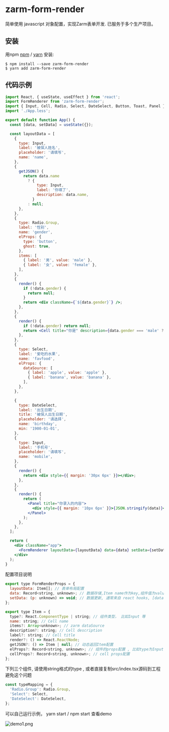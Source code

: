 # zarm-form-render

简单使用 javascript 对象配置，实现Zarm表单开发. 已服务于多个生产项目。

## 安装

 用npm [npm](https://npmjs.org/) / [yarn](https://yarnpkg.com) 安装:



    $ npm install --save zarm-form-render
    $ yarn add zarm-form-render



## 代码示例

```jsx
import React, { useState, useEffect } from 'react';
import FormRenderer from 'zarm-form-render';
import { Input, Cell, Radio, Select, DateSelect, Button, Toast, Panel } from 'zarm';
import './App.less';

export default function App() {
  const [data, setData] = useState({});

  const layoutData = [
    {
      type: Input,
      label: '被保人姓名',
      placeholder: '请填写',
      name: 'name',
    },
    {
      getJSON() {
        return data.name
          ? {
              type: Input,
              label: '你填了',
              description: data.name,
            }
          : null;
      },
    },
    {
      type: Radio.Group,
      label: '性别',
      name: 'gender',
      elProps: {
        type: 'button',
        ghost: true,
      },
      items: [
        { label: '男', value: 'male' },
        { label: '女', value: 'female' },
      ],
    },
    {
      render() {
        if (!data.gender) {
          return null;
        }
        return <div className={`${data.gender}`} />;
      },
    },
    {
      render() {
        if (!data.gender) return null;
        return <Cell title="你是" description={data.gender === 'male' ? '男生' : '女生'}></Cell>;
      },
    },
    {
      type: Select,
      label: '爱吃的水果',
      name: 'favfood',
      elProps: {
        dataSource: [
          { label: 'apple', value: 'apple' },
          { label: 'banana', value: 'banana' },
        ],
      },
    },

    {
      type: DateSelect,
      label: '出生日期',
      title: '被保人出生日期',
      placeholder: '请选择',
      name: 'birthday',
      min: '1900-01-01',
    },
    {
      type: Input,
      label: '手机号',
      placeholder: '请填写',
      name: 'mobile',
    },
    {
      render() {
        return <div style={{ margin: '30px 6px' }}></div>;
      },
    },
    {
      render() {
        return (
          <Panel title="你录入的内容">
            <div style={{ margin: '10px 6px' }}>{JSON.stringify(data)}</div>
          </Panel>
        );
      },
    },
  ];

  return (
    <div className="app">
      <FormRenderer layoutData={layoutData} data={data} setData={setData} />
    </div>
  );
}

```

配置项目说明
```javascript
export type FormRenderProps = {
  layoutData: Item[]; // 表单布局配置
  data: Record<string, unknown>; // 数据存储,Item name作为key,组件值为value
  setData: (p: unknown) => void; // 数据更新, 通常来自 react hooks, [data,setData]=useState({})
};

export type Item = {
  type?: React.ComponentType | string; // 组件类型， 比如Input 等
  name: string; // Cell name
  items?: Array<unknown>; // zarm dataSource
  description?: string; // Cell description
  label?: string; // Cell title
  render?: () => React.ReactNode;
  getJSON?: () => Item | null; // 动态返回Item配置
  elProps?: Record<string, unknown>; // 组件的props配置 , 比如type为Input, elProps则会配置到Input
  cellProps?: Record<string, unknown>; // cell props配置
};

```

下列三个组件, 请使用string格式的type , 或者直接复制src/index.tsx源码到工程避免这个问题
```javascript
const typeMapping = {
  'Radio.Group': Radio.Group,
  'Select': Select,
  'DateSelect': DateSelect,
};

```

 可以自己运行示例， yarn start / npm start 查看demo 

 ![demo1.png](https://p1-juejin.byteimg.com/tos-cn-i-k3u1fbpfcp/9426fb899bcc476bb8c7dc6b00c57cc7~tplv-k3u1fbpfcp-watermark.image)
